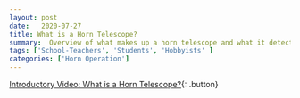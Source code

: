 ```yaml
---
layout: post
date:   2020-07-27
title: What is a Horn Telescope? 
summary:  Overview of what makes up a horn telescope and what it detects
tags: ['School-Teachers', 'Students', 'Hobbyists' ]
categories: ['Horn Operation'] 
---
```


[Introductory Video: What is a Horn Telescope?](https://youtu.be/uzYvv4nwndM){: .button}
